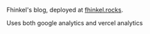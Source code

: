 Fhinkel's blog, deployed at [fhinkel.rocks](https://fhinkel.rocks).

Uses both google analytics and vercel analytics